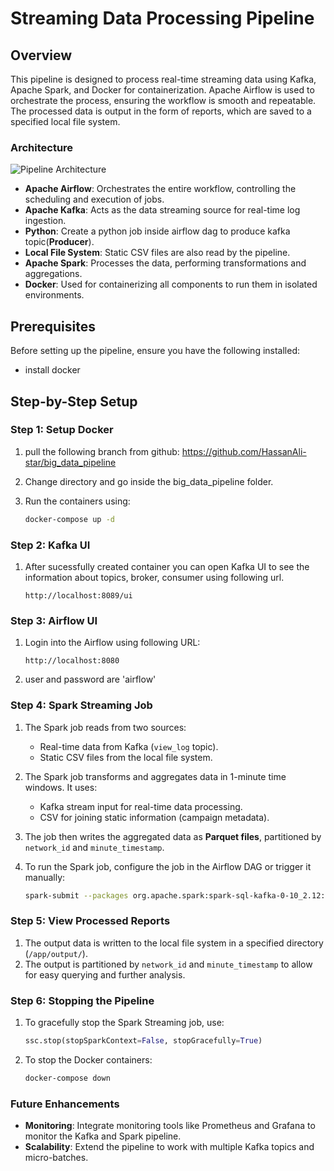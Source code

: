 
# Streaming Data Processing Pipeline

## Overview
This pipeline is designed to process real-time streaming data using Kafka, Apache Spark, and Docker for containerization. Apache Airflow is used to orchestrate the process, ensuring the workflow is smooth and repeatable. The processed data is output in the form of reports, which are saved to a specified local file system.

### Architecture

![Pipeline Architecture](./architecture.png)

- **Apache Airflow**: Orchestrates the entire workflow, controlling the scheduling and execution of jobs.
- **Apache Kafka**: Acts as the data streaming source for real-time log ingestion.
- **Python**: Create a python job inside airflow dag to produce kafka topic(**Producer**).
- **Local File System**: Static CSV files are also read by the pipeline.
- **Apache Spark**: Processes the data, performing transformations and aggregations.
- **Docker**: Used for containerizing all components to run them in isolated environments.

## Prerequisites
Before setting up the pipeline, ensure you have the following installed:
- install docker

## Step-by-Step Setup

### Step 1: Setup Docker
1. pull the following branch from github: https://github.com/HassanAli-star/big_data_pipeline

1. Change directory and go inside the big_data_pipeline folder.
3. Run the containers using:
   ```bash
   docker-compose up -d
   ```

### Step 2: Kafka UI
1. After sucessfully created container you can open Kafka UI to see the information about topics, broker, consumer using following url.
   ```
   http://localhost:8089/ui
   ```
   

### Step 3: Airflow UI
1. Login into the Airflow using following URL:
   ```
   http://localhost:8080
   ```
2. user and password are 'airflow'



### Step 4: Spark Streaming Job
1. The Spark job reads from two sources:
   - Real-time data from Kafka (`view_log` topic).
   - Static CSV files from the local file system.
   
2. The Spark job transforms and aggregates data in 1-minute time windows. It uses:
   - Kafka stream input for real-time data processing.
   - CSV for joining static information (campaign metadata).

3. The job then writes the aggregated data as **Parquet files**, partitioned by `network_id` and `minute_timestamp`.

4. To run the Spark job, configure the job in the Airflow DAG or trigger it manually:
   ```bash
   spark-submit --packages org.apache.spark:spark-sql-kafka-0-10_2.12:3.4.0 spark_processing_job.py
   ```

### Step 5: View Processed Reports
1. The output data is written to the local file system in a specified directory (`/app/output/`).
2. The output is partitioned by `network_id` and `minute_timestamp` to allow for easy querying and further analysis.

### Step 6: Stopping the Pipeline
1. To gracefully stop the Spark Streaming job, use:
   ```python
   ssc.stop(stopSparkContext=False, stopGracefully=True)
   ```

2. To stop the Docker containers:
   ```bash
   docker-compose down
   ```

### Future Enhancements
- **Monitoring**: Integrate monitoring tools like Prometheus and Grafana to monitor the Kafka and Spark pipeline.
- **Scalability**: Extend the pipeline to work with multiple Kafka topics and micro-batches.
